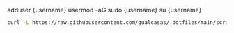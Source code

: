 adduser {username}
usermod -aG sudo {username}
su {username}

```bash
curl -L https://raw.githubusercontent.com/gualcasas/.dotfiles/main/scripts/setup.sh | sh /dev/stdin
```
